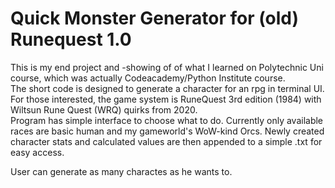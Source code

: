 # Quick Monster Generator for (old) Runequest 1.0

This is my end project and -showing of of what I learned on Polytechnic Uni course, which was actually Codeacademy/Python Institute course.  
The short code is designed to generate a character for an rpg in terminal UI.  
For those interested, the game system is RuneQuest 3rd edition (1984) with Wiltsun Rune Quest (WRQ) quirks from 2020.  
Program has simple interface to choose what to do. Currently only available races are basic human and my gameworld's WoW-kind Orcs.
Newly created character stats and calculated values are then appended to a simple .txt for easy access.  
  
User can generate as many charactes as he wants to.
